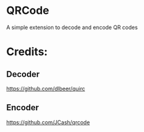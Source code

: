 # QRCode

A simple extension to decode and encode QR codes

# Credits:

## Decoder

https://github.com/dlbeer/quirc

## Encoder

https://github.com/JCash/qrcode

